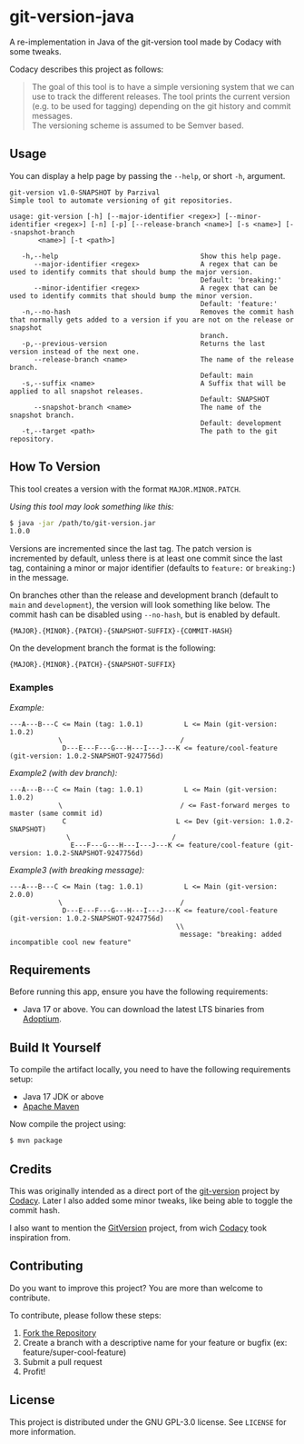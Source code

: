 # git-version-java
A re-implementation in Java of the git-version tool made by Codacy with some tweaks.

Codacy describes this project as follows:
> The goal of this tool is to have a simple versioning system that we can use to track the different releases. 
> The tool prints the current version (e.g. to be used for tagging) depending on the git history and commit messages.
> <br />
> The versioning scheme is assumed to be Semver based.

## Usage
You can display a help page by passing the `--help`, or short `-h`, argument.
```
git-version v1.0-SNAPSHOT by Parzival
Simple tool to automate versioning of git repositories.

usage: git-version [-h] [--major-identifier <regex>] [--minor-identifier <regex>] [-n] [-p] [--release-branch <name>] [-s <name>] [--snapshot-branch
       <name>] [-t <path>]

   -h,--help                                   Show this help page.
      --major-identifier <regex>               A regex that can be used to identify commits that should bump the major version.
                                               Default: 'breaking:'
      --minor-identifier <regex>               A regex that can be used to identify commits that should bump the minor version.
                                               Default: 'feature:'
   -n,--no-hash                                Removes the commit hash that normally gets added to a version if you are not on the release or snapshot
                                               branch.
   -p,--previous-version                       Returns the last version instead of the next one.
      --release-branch <name>                  The name of the release branch.
                                               Default: main
   -s,--suffix <name>                          A Suffix that will be applied to all snapshot releases.
                                               Default: SNAPSHOT
      --snapshot-branch <name>                 The name of the snapshot branch.
                                               Default: development
   -t,--target <path>                          The path to the git repository.

```

## How To Version
This tool creates a version with the format `MAJOR.MINOR.PATCH`.

_Using this tool may look something like this:_
```bash
$ java -jar /path/to/git-version.jar
1.0.0
```

Versions are incremented since the last tag. 
The patch version is incremented by default, unless there is at least one commit since the last tag, containing a minor or major identifier (defaults to `feature:` or `breaking:`) in the message.

On branches other than the release and development branch (default to `main` and `development`), the version will look something like below.
The commit hash can be disabled using `--no-hash`, but is enabled by default.
```
{MAJOR}.{MINOR}.{PATCH}-{SNAPSHOT-SUFFIX}-{COMMIT-HASH}
```

On the development branch the format is the following:
```
{MAJOR}.{MINOR}.{PATCH}-{SNAPSHOT-SUFFIX}
```

### Examples
_Example:_
```
---A---B---C <= Main (tag: 1.0.1)          L <= Main (git-version: 1.0.2)
            \                             /
             D---E---F---G---H---I---J---K <= feature/cool-feature (git-version: 1.0.2-SNAPSHOT-9247756d)
```

_Example2 (with dev branch):_
```
---A---B---C <= Main (tag: 1.0.1)          L <= Main (git-version: 1.0.2)
            \                             / <= Fast-forward merges to master (same commit id)
             C                           L <= Dev (git-version: 1.0.2-SNAPSHOT)
              \                         /
               E---F---G---H---I---J---K <= feature/cool-feature (git-version: 1.0.2-SNAPSHOT-9247756d)
```

_Example3 (with breaking message):_
```
---A---B---C <= Main (tag: 1.0.1)          L <= Main (git-version: 2.0.0)
            \                             /
             D---E---F---G---H---I---J---K <= feature/cool-feature (git-version: 1.0.2-SNAPSHOT-9247756d)
                                         \\
                                          message: "breaking: added incompatible cool new feature"
```

## Requirements
Before running this app, ensure you have the following requirements:
* Java 17 or above.
  You can download the latest LTS binaries from [Adoptium](https://adoptium.net/).


## Build It Yourself
To compile the artifact locally, you need to have the following requirements setup:
* Java 17 JDK or above
* [Apache Maven](https://maven.apache.org/)

Now compile the project using:
```bash
$ mvn package
```

## Credits
This was originally intended as a direct port of the [git-version](https://github.com/codacy/git-version) project by [Codacy](https://github.com/codacy).
Later I also added some minor tweaks, like being able to toggle the commit hash.

I also want to mention the [GitVersion](https://github.com/GitTools/GitVersion) project, from wich [Codacy](https://github.com/codacy) took inspiration from.

## Contributing
Do you want to improve this project?
You are more than welcome to contribute.

To contribute, please follow these steps:
1. [Fork the Repository](https://github.com/parzival-space/git-version-java/fork)
2. Create a branch with a descriptive name for your feature or bugfix (ex: feature/super-cool-feature)
3. Submit a pull request
4. Profit!

## License
This project is distributed under the GNU GPL-3.0 license. 
See ``LICENSE`` for more information.